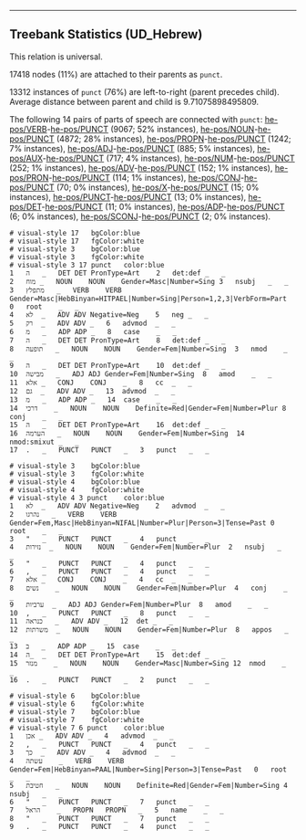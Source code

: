 

--------------------------------------------------------------------------------

## Treebank Statistics (UD_Hebrew)

This relation is universal.

17418 nodes (11%) are attached to their parents as `punct`.

13312 instances of `punct` (76%) are left-to-right (parent precedes child).
Average distance between parent and child is 9.71075898495809.

The following 14 pairs of parts of speech are connected with `punct`: [he-pos/VERB]()-[he-pos/PUNCT]() (9067; 52% instances), [he-pos/NOUN]()-[he-pos/PUNCT]() (4872; 28% instances), [he-pos/PROPN]()-[he-pos/PUNCT]() (1242; 7% instances), [he-pos/ADJ]()-[he-pos/PUNCT]() (885; 5% instances), [he-pos/AUX]()-[he-pos/PUNCT]() (717; 4% instances), [he-pos/NUM]()-[he-pos/PUNCT]() (252; 1% instances), [he-pos/ADV]()-[he-pos/PUNCT]() (152; 1% instances), [he-pos/PRON]()-[he-pos/PUNCT]() (114; 1% instances), [he-pos/CONJ]()-[he-pos/PUNCT]() (70; 0% instances), [he-pos/X]()-[he-pos/PUNCT]() (15; 0% instances), [he-pos/PUNCT]()-[he-pos/PUNCT]() (13; 0% instances), [he-pos/DET]()-[he-pos/PUNCT]() (11; 0% instances), [he-pos/ADP]()-[he-pos/PUNCT]() (6; 0% instances), [he-pos/SCONJ]()-[he-pos/PUNCT]() (2; 0% instances).


~~~ conllu
# visual-style 17	bgColor:blue
# visual-style 17	fgColor:white
# visual-style 3	bgColor:blue
# visual-style 3	fgColor:white
# visual-style 3 17 punct	color:blue
1	ה	_	DET	DET	PronType=Art	2	det:def	_	_
2	מוח	_	NOUN	NOUN	Gender=Masc|Number=Sing	3	nsubj	_	_
3	מתפלץ	_	VERB	VERB	Gender=Masc|HebBinyan=HITPAEL|Number=Sing|Person=1,2,3|VerbForm=Part	0	root	_	_
4	לא	_	ADV	ADV	Negative=Neg	5	neg	_	_
5	רק	_	ADV	ADV	_	6	advmod	_	_
6	מ	_	ADP	ADP	_	8	case	_	_
7	ה	_	DET	DET	PronType=Art	8	det:def	_	_
8	תופעה	_	NOUN	NOUN	Gender=Fem|Number=Sing	3	nmod	_	_
9	ה	_	DET	DET	PronType=Art	10	det:def	_	_
10	מבישה	_	ADJ	ADJ	Gender=Fem|Number=Sing	8	amod	_	_
11	אלא	_	CONJ	CONJ	_	8	cc	_	_
12	גם	_	ADV	ADV	_	13	advmod	_	_
13	מ	_	ADP	ADP	_	14	case	_	_
14	דרכי	_	NOUN	NOUN	Definite=Red|Gender=Fem|Number=Plur	8	conj	_	_
15	ה	_	DET	DET	PronType=Art	16	det:def	_	_
16	הערמה	_	NOUN	NOUN	Gender=Fem|Number=Sing	14	nmod:smixut	_	_
17	.	_	PUNCT	PUNCT	_	3	punct	_	_

~~~


~~~ conllu
# visual-style 3	bgColor:blue
# visual-style 3	fgColor:white
# visual-style 4	bgColor:blue
# visual-style 4	fgColor:white
# visual-style 4 3 punct	color:blue
1	לא	_	ADV	ADV	Negative=Neg	2	advmod	_	_
2	נהרגו	_	VERB	VERB	Gender=Fem,Masc|HebBinyan=NIFAL|Number=Plur|Person=3|Tense=Past	0	root	_	_
3	"	_	PUNCT	PUNCT	_	4	punct	_	_
4	נזירות	_	NOUN	NOUN	Gender=Fem|Number=Plur	2	nsubj	_	_
5	"	_	PUNCT	PUNCT	_	4	punct	_	_
6	,	_	PUNCT	PUNCT	_	4	punct	_	_
7	אלא	_	CONJ	CONJ	_	4	cc	_	_
8	נשים	_	NOUN	NOUN	Gender=Fem|Number=Plur	4	conj	_	_
9	ערביות	_	ADJ	ADJ	Gender=Fem|Number=Plur	8	amod	_	_
10	,	_	PUNCT	PUNCT	_	8	punct	_	_
11	כנראה	_	ADV	ADV	_	12	det	_	_
12	משרתות	_	NOUN	NOUN	Gender=Fem|Number=Plur	8	appos	_	_
13	ב	_	ADP	ADP	_	15	case	_	_
14	ה_	_	DET	DET	PronType=Art	15	det:def	_	_
15	מנזר	_	NOUN	NOUN	Gender=Masc|Number=Sing	12	nmod	_	_
16	.	_	PUNCT	PUNCT	_	2	punct	_	_

~~~


~~~ conllu
# visual-style 6	bgColor:blue
# visual-style 6	fgColor:white
# visual-style 7	bgColor:blue
# visual-style 7	fgColor:white
# visual-style 7 6 punct	color:blue
1	אכן	_	ADV	ADV	_	4	advmod	_	_
2	,	_	PUNCT	PUNCT	_	4	punct	_	_
3	כך	_	ADV	ADV	_	4	advmod	_	_
4	עשתה	_	VERB	VERB	Gender=Fem|HebBinyan=PAAL|Number=Sing|Person=3|Tense=Past	0	root	_	_
5	חטיבת	_	NOUN	NOUN	Definite=Red|Gender=Fem|Number=Sing	4	nsubj	_	_
6	"	_	PUNCT	PUNCT	_	7	punct	_	_
7	הראל	_	PROPN	PROPN	_	5	name	_	_
8	"	_	PUNCT	PUNCT	_	7	punct	_	_
9	.	_	PUNCT	PUNCT	_	4	punct	_	_

~~~


